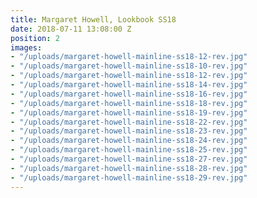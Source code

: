 ```yaml
---
title: Margaret Howell, Lookbook SS18
date: 2018-07-11 13:08:00 Z
position: 2
images:
- "/uploads/margaret-howell-mainline-ss18-12-rev.jpg"
- "/uploads/margaret-howell-mainline-ss18-10-rev.jpg"
- "/uploads/margaret-howell-mainline-ss18-12-rev.jpg"
- "/uploads/margaret-howell-mainline-ss18-14-rev.jpg"
- "/uploads/margaret-howell-mainline-ss18-16-rev.jpg"
- "/uploads/margaret-howell-mainline-ss18-18-rev.jpg"
- "/uploads/margaret-howell-mainline-ss18-19-rev.jpg"
- "/uploads/margaret-howell-mainline-ss18-22-rev.jpg"
- "/uploads/margaret-howell-mainline-ss18-23-rev.jpg"
- "/uploads/margaret-howell-mainline-ss18-24-rev.jpg"
- "/uploads/margaret-howell-mainline-ss18-25-rev.jpg"
- "/uploads/margaret-howell-mainline-ss18-27-rev.jpg"
- "/uploads/margaret-howell-mainline-ss18-28-rev.jpg"
- "/uploads/margaret-howell-mainline-ss18-29-rev.jpg"
---
```


